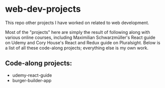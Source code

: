 # web-dev-projects

This repo other projects I have worked on related to web development.

Most of the "projects" here are simply the result of following along with various
online courses, including Maximilian Schwarzmüller's React guide on Udemy and
Cory House's React and Redux guide on Pluralsight. Below is a list of all these
code-along projects; everything else is my own work.

## Code-along projects:

- udemy-react-guide
- burger-builder-app
